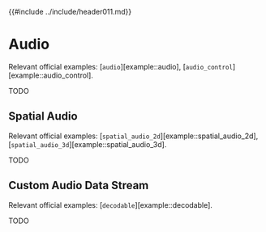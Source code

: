 {{#include ../include/header011.md}}

# Audio

Relevant official examples:
[`audio`][example::audio],
[`audio_control`][example::audio_control].

TODO

## Spatial Audio

Relevant official examples:
[`spatial_audio_2d`][example::spatial_audio_2d],
[`spatial_audio_3d`][example::spatial_audio_3d].

TODO

## Custom Audio Data Stream

Relevant official examples:
[`decodable`][example::decodable].

TODO
